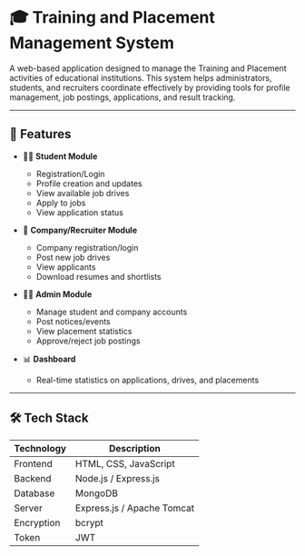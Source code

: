 # 🎓 Training and Placement Management System

A web-based application designed to manage the Training and Placement activities of educational institutions. This system helps administrators, students, and recruiters coordinate effectively by providing tools for profile management, job postings, applications, and result tracking.

---

## 🚀 Features

- 👩‍🎓 **Student Module**
  - Registration/Login
  - Profile creation and updates
  - View available job drives
  - Apply to jobs
  - View application status

- 🏢 **Company/Recruiter Module**
  - Company registration/login
  - Post new job drives
  - View applicants
  - Download resumes and shortlists

- 🧑‍💼 **Admin Module**
  - Manage student and company accounts
  - Post notices/events
  - View placement statistics
  - Approve/reject job postings

- 📊 **Dashboard**
  - Real-time statistics on applications, drives, and placements

---

## 🛠️ Tech Stack

| Technology     | Description                    |
|----------------|--------------------------------|
| Frontend       | HTML, CSS, JavaScript          |
| Backend        | Node.js / Express.js           |
| Database       | MongoDB                        |
| Server         | Express.js / Apache Tomcat     |
| Encryption     | bcrypt                         |
| Token          | JWT                            |
